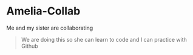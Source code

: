# Amelia-Collab
Me and my sister are collaborating 
> We are doing this so she can learn to code and I can practice with Github
